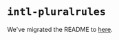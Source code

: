 # `intl-pluralrules`

We've migrated the README to [here](../../website/docs/polyfills/intl-pluralrules.md).
